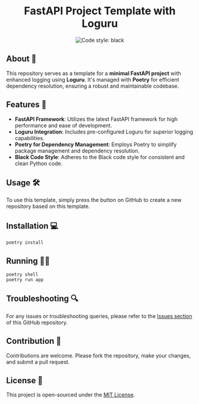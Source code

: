 <div align="center">

# FastAPI Project Template with Loguru

![Code style: black](https://img.shields.io/badge/code%20style-black-000000.svg)

</div>

## About 📘

This repository serves as a template for a **minimal FastAPI project** with enhanced logging using **Loguru**. It's managed with **Poetry** for efficient dependency resolution, ensuring a robust and maintainable codebase.

## Features 🌟

- **FastAPI Framework**: Utilizes the latest FastAPI framework for high performance and ease of development.
- **Loguru Integration**: Includes pre-configured Loguru for superior logging capabilities.
- **Poetry for Dependency Management**: Employs Poetry to simplify package management and dependency resolution.
- **Black Code Style**: Adheres to the Black code style for consistent and clean Python code.

## Usage 🛠️

To use this template, simply press the button on GitHub to create a new repository based on this template.

## Installation 💻

```shell
poetry install
```

## Running 🏃‍♂️

```shell
poetry shell
poetry run app
```

## Troubleshooting 🔍

For any issues or troubleshooting queries, please refer to the [Issues section](https://github.com/barabum0/fastapi-template/issues) of this GitHub repository.

## Contribution 👥

Contributions are welcome. Please fork the repository, make your changes, and submit a pull request.

## License 📜

This project is open-sourced under the [MIT License](LICENSE).
